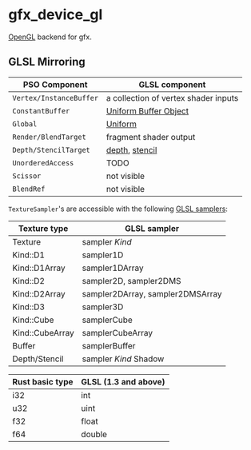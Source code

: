 # gfx_device_gl

[OpenGL](https://www.khronos.org/opengl/) backend for gfx.

## GLSL Mirroring

PSO Component | GLSL component
--------------|----------------
`Vertex/InstanceBuffer` | a collection of vertex shader inputs
`ConstantBuffer` | [Uniform Buffer Object](https://www.opengl.org/wiki/Uniform_Buffer_Object)
`Global` | [Uniform](https://www.opengl.org/wiki/Uniform_(GLSL))
`Render/BlendTarget` | fragment shader output
`Depth/StencilTarget` | [depth](https://www.opengl.org/wiki/Depth_Test), [stencil](https://www.opengl.org/wiki/Stencil_Test)
`UnorderedAccess` | TODO
`Scissor` | not visible
`BlendRef` | not visible

`TextureSampler`'s are accessible with the following  [GLSL samplers](https://www.opengl.org/wiki/Sampler_(GLSL)):

Texture type | GLSL sampler
-------------|-------------
Texture | sampler *Kind*
Kind::D1 | sampler1D
Kind::D1Array | sampler1DArray
Kind::D2 | sampler2D, sampler2DMS
Kind::D2Array | sampler2DArray, sampler2DMSArray
Kind::D3 | sampler3D
Kind::Cube | samplerCube
Kind::CubeArray | samplerCubeArray
Buffer | samplerBuffer
Depth/Stencil | sampler *Kind* Shadow

Rust basic type | GLSL (1.3 and above)
----------------|---------------------
i32 | int
u32 | uint
f32 | float
f64 | double
